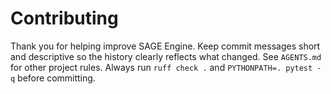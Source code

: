 # Contributing

Thank you for helping improve SAGE Engine. Keep commit messages short and descriptive so the history clearly reflects what changed. See `AGENTS.md` for other project rules. Always run `ruff check .` and `PYTHONPATH=. pytest -q` before committing.
